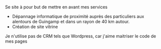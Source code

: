 Se site à pour but de mettre en avant mes services
- Dépannage informatique de proximité auprès des particuliers aux alentours de Guingamp et dans un rayon de 40 km autour.
- Création de site vitrine

Je n'utilise pas de CRM tels que Wordpress, car j'aime maitriser le code de mes pages
